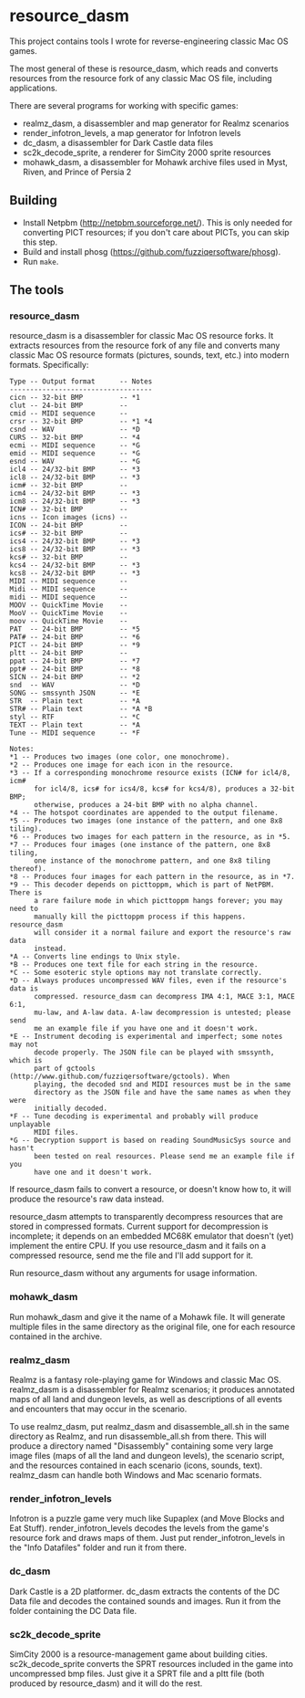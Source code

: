 # resource_dasm

This project contains tools I wrote for reverse-engineering classic Mac OS games.

The most general of these is resource_dasm, which reads and converts resources from the resource fork of any classic Mac OS file, including applications.

There are several programs for working with specific games:
- realmz_dasm, a disassembler and map generator for Realmz scenarios
- render_infotron_levels, a map generator for Infotron levels
- dc_dasm, a disassembler for Dark Castle data files
- sc2k_decode_sprite, a renderer for SimCity 2000 sprite resources
- mohawk_dasm, a disassembler for Mohawk archive files used in Myst, Riven, and Prince of Persia 2

## Building

- Install Netpbm (http://netpbm.sourceforge.net/). This is only needed for converting PICT resources; if you don't care about PICTs, you can skip this step.
- Build and install phosg (https://github.com/fuzziqersoftware/phosg).
- Run `make`.

## The tools

### resource_dasm

resource_dasm is a disassembler for classic Mac OS resource forks. It extracts resources from the resource fork of any file and converts many classic Mac OS resource formats (pictures, sounds, text, etc.) into modern formats. Specifically:

    Type -- Output format      -- Notes
    -----------------------------------
    cicn -- 32-bit BMP         -- *1
    clut -- 24-bit BMP         --
    cmid -- MIDI sequence      --
    crsr -- 32-bit BMP         -- *1 *4
    csnd -- WAV                -- *D
    CURS -- 32-bit BMP         -- *4
    ecmi -- MIDI sequence      -- *G
    emid -- MIDI sequence      -- *G
    esnd -- WAV                -- *G
    icl4 -- 24/32-bit BMP      -- *3
    icl8 -- 24/32-bit BMP      -- *3
    icm# -- 32-bit BMP         --
    icm4 -- 24/32-bit BMP      -- *3
    icm8 -- 24/32-bit BMP      -- *3
    ICN# -- 32-bit BMP         --
    icns -- Icon images (icns) --
    ICON -- 24-bit BMP         --
    ics# -- 32-bit BMP         --
    ics4 -- 24/32-bit BMP      -- *3
    ics8 -- 24/32-bit BMP      -- *3
    kcs# -- 32-bit BMP         --
    kcs4 -- 24/32-bit BMP      -- *3
    kcs8 -- 24/32-bit BMP      -- *3
    MIDI -- MIDI sequence      --
    Midi -- MIDI sequence      --
    midi -- MIDI sequence      --
    MOOV -- QuickTime Movie    --
    MooV -- QuickTime Movie    --
    moov -- QuickTime Movie    --
    PAT  -- 24-bit BMP         -- *5
    PAT# -- 24-bit BMP         -- *6
    PICT -- 24-bit BMP         -- *9
    pltt -- 24-bit BMP         --
    ppat -- 24-bit BMP         -- *7
    ppt# -- 24-bit BMP         -- *8
    SICN -- 24-bit BMP         -- *2
    snd  -- WAV                -- *D
    SONG -- smssynth JSON      -- *E
    STR  -- Plain text         -- *A
    STR# -- Plain text         -- *A *B
    styl -- RTF                -- *C
    TEXT -- Plain text         -- *A
    Tune -- MIDI sequence      -- *F

    Notes:
    *1 -- Produces two images (one color, one monochrome).
    *2 -- Produces one image for each icon in the resource.
    *3 -- If a corresponding monochrome resource exists (ICN# for icl4/8, icm#
          for icl4/8, ics# for ics4/8, kcs# for kcs4/8), produces a 32-bit BMP;
          otherwise, produces a 24-bit BMP with no alpha channel.
    *4 -- The hotspot coordinates are appended to the output filename.
    *5 -- Produces two images (one instance of the pattern, and one 8x8 tiling).
    *6 -- Produces two images for each pattern in the resource, as in *5.
    *7 -- Produces four images (one instance of the pattern, one 8x8 tiling,
          one instance of the monochrome pattern, and one 8x8 tiling thereof).
    *8 -- Produces four images for each pattern in the resource, as in *7.
    *9 -- This decoder depends on picttoppm, which is part of NetPBM. There is
          a rare failure mode in which picttoppm hangs forever; you may need to
          manually kill the picttoppm process if this happens. resource_dasm
          will consider it a normal failure and export the resource's raw data
          instead.
    *A -- Converts line endings to Unix style.
    *B -- Produces one text file for each string in the resource.
    *C -- Some esoteric style options may not translate correctly.
    *D -- Always produces uncompressed WAV files, even if the resource's data is
          compressed. resource_dasm can decompress IMA 4:1, MACE 3:1, MACE 6:1,
          mu-law, and A-law data. A-law decompression is untested; please send
          me an example file if you have one and it doesn't work.
    *E -- Instrument decoding is experimental and imperfect; some notes may not
          decode properly. The JSON file can be played with smssynth, which is
          part of gctools (http://www.github.com/fuzziqersoftware/gctools). When
          playing, the decoded snd and MIDI resources must be in the same
          directory as the JSON file and have the same names as when they were
          initially decoded.
    *F -- Tune decoding is experimental and probably will produce unplayable
          MIDI files.
    *G -- Decryption support is based on reading SoundMusicSys source and hasn't
          been tested on real resources. Please send me an example file if you
          have one and it doesn't work.

If resource_dasm fails to convert a resource, or doesn't know how to, it will produce the resource's raw data instead.

resource_dasm attempts to transparently decompress resources that are stored in compressed formats. Current support for decompression is incomplete; it depends on an embedded MC68K emulator that doesn't (yet) implement the entire CPU. If you use resource_dasm and it fails on a compressed resource, send me the file and I'll add support for it.

Run resource_dasm without any arguments for usage information.

### mohawk_dasm

Run mohawk_dasm and give it the name of a Mohawk file. It will generate multiple files in the same directory as the original file, one for each resource contained in the archive.

### realmz_dasm

Realmz is a fantasy role-playing game for Windows and classic Mac OS. realmz_dasm is a disassembler for Realmz scenarios; it produces annotated maps of all land and dungeon levels, as well as descriptions of all events and encounters that may occur in the scenario.

To use realmz_dasm, put realmz_dasm and disassemble_all.sh in the same directory as Realmz, and run disassemble_all.sh from there. This will produce a directory named "Disassembly" containing some very large image files (maps of all the land and dungeon levels), the scenario script, and the resources contained in each scenario (icons, sounds, text). realmz_dasm can handle both Windows and Mac scenario formats.

### render_infotron_levels

Infotron is a puzzle game very much like Supaplex (and Move Blocks and Eat Stuff). render_infotron_levels decodes the levels from the game's resource fork and draws maps of them. Just put render_infotron_levels in the "Info Datafiles" folder and run it from there.

### dc_dasm

Dark Castle is a 2D platformer. dc_dasm extracts the contents of the DC Data file and decodes the contained sounds and images. Run it from the folder containing the DC Data file.

### sc2k_decode_sprite

SimCity 2000 is a resource-management game about building cities. sc2k_decode_sprite converts the SPRT resources included in the game into uncompressed bmp files. Just give it a SPRT file and a pltt file (both produced by resource_dasm) and it will do the rest.